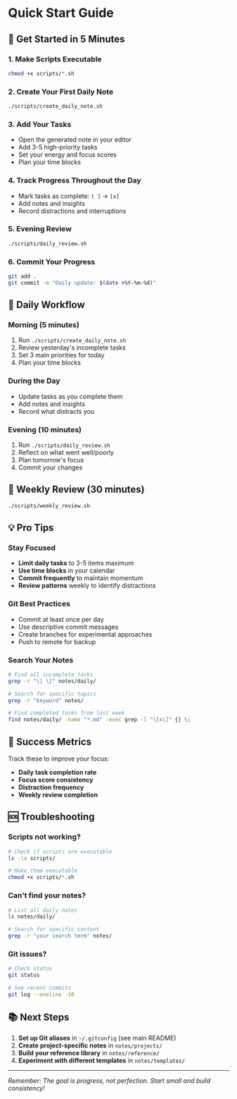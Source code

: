 # Quick Start Guide

## 🚀 Get Started in 5 Minutes

### 1. Make Scripts Executable
```bash
chmod +x scripts/*.sh
```

### 2. Create Your First Daily Note
```bash
./scripts/create_daily_note.sh
```

### 3. Add Your Tasks
- Open the generated note in your editor
- Add 3-5 high-priority tasks
- Set your energy and focus scores
- Plan your time blocks

### 4. Track Progress Throughout the Day
- Mark tasks as complete: `[ ]` → `[x]`
- Add notes and insights
- Record distractions and interruptions

### 5. Evening Review
```bash
./scripts/daily_review.sh
```

### 6. Commit Your Progress
```bash
git add .
git commit -m "Daily update: $(date +%Y-%m-%d)"
```

## 📅 Daily Workflow

### Morning (5 minutes)
1. Run `./scripts/create_daily_note.sh`
2. Review yesterday's incomplete tasks
3. Set 3 main priorities for today
4. Plan your time blocks

### During the Day
- Update tasks as you complete them
- Add notes and insights
- Record what distracts you

### Evening (10 minutes)
1. Run `./scripts/daily_review.sh`
2. Reflect on what went well/poorly
3. Plan tomorrow's focus
4. Commit your changes

## 🔄 Weekly Review (30 minutes)
```bash
./scripts/weekly_review.sh
```

## 💡 Pro Tips

### Stay Focused
- **Limit daily tasks** to 3-5 items maximum
- **Use time blocks** in your calendar
- **Commit frequently** to maintain momentum
- **Review patterns** weekly to identify distractions

### Git Best Practices
- Commit at least once per day
- Use descriptive commit messages
- Create branches for experimental approaches
- Push to remote for backup

### Search Your Notes
```bash
# Find all incomplete tasks
grep -r "\[ \]" notes/daily/

# Search for specific topics
grep -r "keyword" notes/

# Find completed tasks from last week
find notes/daily/ -name "*.md" -exec grep -l "\[x\]" {} \;
```

## 🎯 Success Metrics

Track these to improve your focus:
- **Daily task completion rate**
- **Focus score consistency**
- **Distraction frequency**
- **Weekly review completion**

## 🆘 Troubleshooting

### Scripts not working?
```bash
# Check if scripts are executable
ls -la scripts/

# Make them executable
chmod +x scripts/*.sh
```

### Can't find your notes?
```bash
# List all daily notes
ls notes/daily/

# Search for specific content
grep -r "your search term" notes/
```

### Git issues?
```bash
# Check status
git status

# See recent commits
git log --oneline -10
```

## 📚 Next Steps

1. **Set up Git aliases** in `~/.gitconfig` (see main README)
2. **Create project-specific notes** in `notes/projects/`
3. **Build your reference library** in `notes/reference/`
4. **Experiment with different templates** in `notes/templates/`

---

*Remember: The goal is progress, not perfection. Start small and build consistency!* 